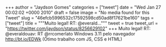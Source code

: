 
+++
author = "Jaydson Gomes"
categories = ["tweet"]
date = "Wed Jan 27 00:02:02 +0000 2010"
draft = false
image = "No media found for this Tweet"
slug = "46efcb5996532c17592598cd50ad8f17621be160"
tags = ["tweet"]
title = """Muito legal! RT: @everald..."""
tweet = true
tweet_url = "https://twitter.com/jaydson/status/8256629102"
+++
Muito legal! RT: @everaldouav: RT @rrcomerlato Windows 3.11 pelo navegador http://bt.io/EDWk (Ótimo trabalho com JS, CSS e HTML)
